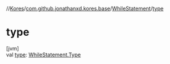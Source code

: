 //[Kores](../../../index.md)/[com.github.jonathanxd.kores.base](../index.md)/[WhileStatement](index.md)/[type](type.md)

# type

[jvm]\
val [type](type.md): [WhileStatement.Type](-type/index.md)
